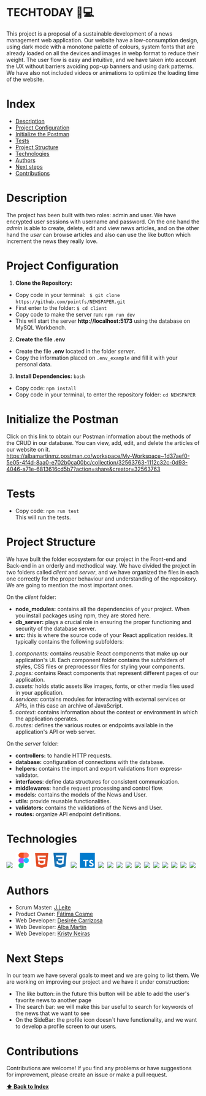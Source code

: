 # TECHTODAY 📰💻
This project is a proposal of a sustainable development of a news management web application. Our website have a low-consumption design, using dark mode with a monotone palette of colours, system fonts that are already loaded on all the devices and images in webp format to reduce their weight. The user flow is easy and intuitive, and we have taken into account the UX without barriers avoiding pop-up banners and using dark patterns. We have also not included videos or animations to optimize the loading time of the website.


# Index

+ [Description](#description)
+ [Project Configuration](#project-configuration)
+ [Initialize the Postman](#initialize-the-postman)
+ [Tests](#tests)
+ [Project Structure ](#project-structure)
+ [Technologies](#technologies)
+ [Authors](#authors)
+ [Next steps](#next-steps)
+ [Contributions](#contributions)

# Description
The project has been built with two roles: admin and user. We have encrypted user sessions with username and password. On the one hand the *admin* is able to create, delete, edit and view news articles, and on the other hand the *user* can browse articles and also can use the like button which increment the news they really love.


# Project Configuration

1. **Clone the Repository:**

* Copy code in your terminal: ``` $ git clone https://github.com/pointfs/NEWSPAPER.git```
* First enter to the folder: ```$ cd client```
* Copy code to make the server run: ```npm run dev```
* This will start the server __http://localhost:5173__ using the database on MySQL Workbench.

2. **Create the file __.env__**

* Create the file __.env__ located in the folder _server_.
* Copy the information placed on ```.env_example``` and fill it with your personal data.

3. **Install Dependencies:** 
`bash`
* Copy code: ```npm install```
* Copy code in your terminal, to enter the repository folder: ```cd NEWSPAPER```


# Initialize the Postman
Click on this link to obtain our Postman information about the methods of the CRUD in our database. You can view, add, edit, and delete the articles of our website on it.<br>
https://albamartinmz.postman.co/workspace/My-Workspace~1d37aef0-5e05-4f4d-8aa0-e702b0ca00bc/collection/32563763-1112c32c-0d93-4046-a71e-6813616cd5b7?action=share&creator=32563763


# Tests
* Copy code: `npm run test` <br>
This will run the tests.


# Project Structure
We have built the folder ecosystem for our project in the Front-end and Back-end in an orderly and methodical way. We have divided the project in two folders called _client_ and _server_, and we have organized the files in each one correctly for the proper behaviour and understanding of the repository. We are going to mention the most important ones.

On the _client_ folder: 
* __node_modules:__ contains all the dependencies of your project. When you install packages using npm, they are stored here.
* __db_server:__ plays a crucial role in ensuring the proper functioning and security of the database server.
* __src:__ this is where the source code of your React application resides. It typically contains the following subfolders:
1. *components:* contains reusable React components that make up our application's UI. Each component folder contains the subfolders of styles, CSS files or preprocessor files for styling your components.
2. *pages:* contains React components that represent different pages of our application.
3. *assets:* holds static assets like images, fonts, or other media files used in your application.
4. *services:* contains modules for interacting with external services or APIs, in this case an archive of JavaScript.
5. *context:* contains information about the context or environment in which the application operates.
6. *routes:* defines the various routes or endpoints available in the application's API or web server.

On the _server_ folder: 
* __controllers:__ to handle HTTP requests.
* __database:__ configuration of connections with the database.
* __helpers:__ contains the import and export validations from express-validator.
* __interfaces__: define data structures for consistent communication.
* __middlewares:__ handle request processing and control flow.
* __models:__ contains the models of the News and User.
* __utils:__ provide reusable functionalities.
* __validators:__ contains the validations of the News and User.
* __routes:__ organize API endpoint definitions.


# Technologies
<img width="40" src="https://cdn.worldvectorlogo.com/logos/trello.svg">&nbsp;
<img width="40" src="https://github.com/devicons/devicon/blob/master/icons/figma/figma-original.svg">&nbsp;
<img width="40" src="https://github.com/devicons/devicon/blob/master/icons/html5/html5-plain.svg" >&nbsp;
<img width="40" src="https://github.com/devicons/devicon/blob/master/icons/css3/css3-plain.svg" >&nbsp;
<img width="40" src="https://user-images.githubusercontent.com/25181517/117447155-6a868a00-af3d-11eb-9cfe-245df15c9f3f.png" >&nbsp;
<img width="40" src="https://github.com/devicons/devicon/blob/master/icons/typescript/typescript-plain.svg" >&nbsp;
<img width="40" src="https://user-images.githubusercontent.com/25181517/183896128-ec99105a-ec1a-4d85-b08b-1aa1620b2046.png" >&nbsp;
<img width="40" src="https://upload.wikimedia.org/wikipedia/commons/9/91/Octicons-mark-github.svg">&nbsp;
<img width="40" src="https://user-images.githubusercontent.com/25181517/192108891-d86b6220-e232-423a-bf5f-90903e6887c3.png">&nbsp;
<img width="40" src="https://user-images.githubusercontent.com/25181517/192109061-e138ca71-337c-4019-8d42-4792fdaa7128.png">&nbsp;
<img width="40" src="https://media.licdn.com/dms/image/C560BAQHQH8_cFFK_3A/company-logo_200_200/0/1630606810347/drawsql_logo?e=2147483647&v=beta&t=aWOh8DYdF-g2BWxZPlX4b3vXC2Omo0TOSxqO0JHKvws">&nbsp;
<img width="40" src="https://user-images.githubusercontent.com/25181517/121401671-49102800-c959-11eb-9f6f-74d49a5e1774.png">&nbsp;
<img width="40" src="https://user-images.githubusercontent.com/25181517/187955005-f4ca6f1a-e727-497b-b81b-93fb9726268e.png">&nbsp;
<img width="40" src="https://user-images.githubusercontent.com/25181517/183859966-a3462d8d-1bc7-4880-b353-e2cbed900ed6.png">&nbsp;
<img width="40" src="https://cdn.worldvectorlogo.com/logos/nodemon.svg">&nbsp;
<img width="40" src="https://express-validator.github.io/img/logo.svg">&nbsp;
<img width="40" src="https://static-00.iconduck.com/assets.00/sequelize-original-icon-885x1024-r8dswyvj.png">&nbsp;


# Authors
 - Scrum Master: [J.Leite](https://github.com/leiteway)
 - Product Owner: [Fátima Cosme](https://github.com/pointfs)
 - Web Developer: [Desirée Carrizosa](https://github.com/DesireeCSilva)
 - Web Developer: [Alba Martín](https://github.com/albamartinmz)
 - Web Developer: [Kristy Neiras](https://github.com/krisneiras)


# Next Steps
In our team we have several goals to meet and we are going to list them. We are working on improving our project and we have it under construction:
* The like button: in the future this button will be able to add the user's favorite news to another page
* The search bar: we will make this bar useful to search for keywords of the news that we want to see
* On the SideBar: the profile icon doesn´t have functionality, and we want to develop a profile screen to our users.

# Contributions
Contributions are welcome! If you find any problems or have suggestions for improvement, please create an issue or make a pull request.
   
**[⬆️ Back to Index](#index)**


